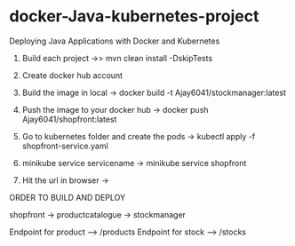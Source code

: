 # docker-Java-kubernetes-project
Deploying Java Applications with Docker and Kubernetes

1) Build each project ->> mvn clean install -DskipTests

2) Create docker hub account

3) Build the image in local -> docker build -t Ajay6041/stockmanager:latest 

4) Push the image to your docker hub -> docker push Ajay6041/shopfront:latest 

5) Go to kubernetes folder and create the pods -> kubectl apply -f shopfront-service.yaml

6) minikube service servicename  -> minikube service shopfront

7) Hit the url in browser -> 

ORDER TO BUILD AND DEPLOY 

shopfront -> productcatalogue -> stockmanager

Endpoint for product --> /products
Endpoint for stock --> /stocks



